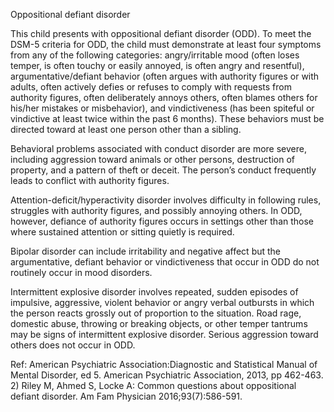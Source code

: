 Oppositional defiant disorder

This child presents with oppositional defiant disorder (ODD). To meet the DSM-5 criteria for ODD, the child must demonstrate at least four symptoms from any of the following categories: angry/irritable mood (often loses temper, is often touchy or easily annoyed, is often angry and resentful), argumentative/defiant behavior (often argues with authority figures or with adults, often actively defies or refuses to comply with requests from authority figures, often deliberately annoys others, often blames others for his/her mistakes or misbehavior), and vindictiveness (has been spiteful or vindictive at least twice within the past 6 months). These behaviors must be directed toward at least one person other than a sibling.

Behavioral problems associated with conduct disorder are more severe, including aggression toward animals or other persons, destruction of property, and a pattern of theft or deceit. The person’s conduct frequently leads to conflict with authority figures.

Attention-deficit/hyperactivity disorder involves difficulty in following rules, struggles with authority figures, and possibly annoying others. In ODD, however, defiance of authority figures occurs in settings other than those where sustained attention or sitting quietly is required.

Bipolar disorder can include irritability and negative affect but the argumentative, defiant behavior or vindictiveness that occur in ODD do not routinely occur in mood disorders.

Intermittent explosive disorder involves repeated, sudden episodes of impulsive, aggressive, violent behavior or angry verbal outbursts in which the person reacts grossly out of proportion to the situation. Road rage, domestic abuse, throwing or breaking objects, or other temper tantrums may be signs of intermittent explosive disorder. Serious aggression toward others does not occur in ODD.

Ref: American Psychiatric Association:Diagnostic and Statistical Manual of Mental Disorder, ed 5. American Psychiatric Association, 2013, pp 462-463.  2) Riley M, Ahmed S, Locke A: Common questions about oppositional defiant disorder. Am Fam Physician 2016;93(7):586-591.